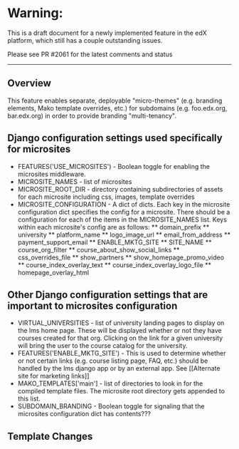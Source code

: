 # Warning:
This is a draft document for a newly implemented feature in the edX platform, which still has a couple outstanding issues.

Please see PR #2061 for the latest comments and status
***
## Overview

This feature enables separate, deployable "micro-themes" (e.g. branding elements, Mako template overrides, etc.) for subdomains (e.g. foo.edx.org, bar.edx.org) in order to provide branding "multi-tenancy".

## Django configuration settings used specifically for microsites

* FEATURES('USE_MICROSITES') - Boolean toggle for enabling the microsites middleware.
* MICROSITE_NAMES - list of microsites
* MICROSITE_ROOT_DIR - directory containing subdirectories of assets for each microsite including css, images, template overrides
* MICROSITE_CONFIGURATION - A dict of dicts. Each key in the microsite configuration dict specifies the config for a microsite. There should be a configuration for each of the items in the MICROSITE_NAMES list. Keys within each microsite's config are as follows:
** domain_prefix 
** university 
** platform_name 
** logo_image_url 
** email_from_address 
** payment_support_email 
** ENABLE_MKTG_SITE 
** SITE_NAME 
** course_org_filter 
** course_about_show_social_links 
** css_overrides_file 
** show_partners 
** show_homepage_promo_video 
** course_index_overlay_text 
** course_index_overlay_logo_file 
** homepage_overlay_html 

## Other Django configuration settings that are important to microsites configuration

* VIRTUAL_UNIVERSITIES - list of university landing pages to display on the lms home page. These will be displayed whether or not they have courses created for that org. Clicking on the link for a given university will bring the user to the course catalog for the university.
* FEATURES('ENABLE_MKTG_SITE') - This is used to determine whether or not certain links (e.g. course listing page, FAQ, etc.) should be handled by the lms django app or by an external app. See [[Alternate site for marketing links]]
* MAKO_TEMPLATES['main'] - list of directories to look in for the compiled template files. The microsite root directory gets appended to this list.
* SUBDOMAIN_BRANDING - Boolean toggle for signaling that the microsites configuration dict has contents???

## Template Changes